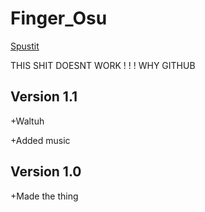 # Finger_Osu
[Spustit](https://mcbeefyvevo.github.io/Finger_Osu/)

THIS SHIT DOESNT WORK ! ! ! 
WHY GITHUB

<h2>Version 1.1</h2>
<p>+Waltuh</p>
<p>+Added music</p>

<h2>Version 1.0</h2>
<p>+Made the thing</p>
